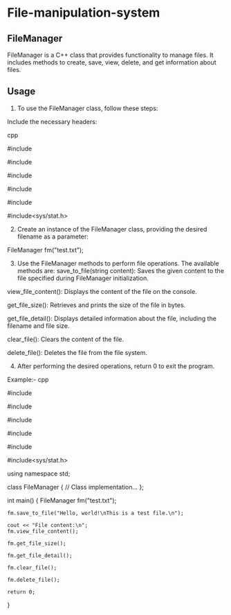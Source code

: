 # File-manipulation-system
## FileManager

FileManager is a C++ class that provides functionality to manage files. It includes methods to create, save, view, delete, and get information about files.


## Usage


1. To use the FileManager class, follow these steps:

Include the necessary headers:

cpp

#include<iostream>
  
#include<fstream>
  
#include<string>
  
#include<cstdio>
  
#include<cstring>
  
#include<sys/stat.h>
  
  
  
2. Create an instance of the FileManager class, providing the desired filename as a parameter:

  FileManager fm("test.txt");
  
  
  
3. Use the FileManager methods to perform file operations. The available methods are:
save_to_file(string content): Saves the given content to the file specified during FileManager initialization.
  

view_file_content(): Displays the content of the file on the console.

get_file_size(): Retrieves and prints the size of the file in bytes.

get_file_detail(): Displays detailed information about the file, including the filename and file size.

clear_file(): Clears the content of the file.

delete_file(): Deletes the file from the file system.
  
  

4. After performing the desired operations, return 0 to exit the program.
  
Example:-
cpp

#include<iostream>
  
#include<fstream>
  
#include<string>
  
#include<cstdio>
  
#include<cstring>
  
#include<sys/stat.h>
  

using namespace std;

class FileManager {
    // Class implementation...
};

int main() {
    FileManager fm("test.txt");

    fm.save_to_file("Hello, world!\nThis is a test file.\n");

    cout << "File content:\n";
    fm.view_file_content();

    fm.get_file_size();

    fm.get_file_detail();

    fm.clear_file();

    fm.delete_file();

    return 0;
}  
